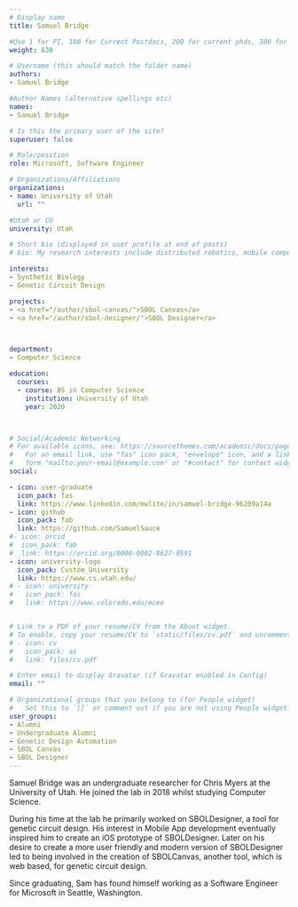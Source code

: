 ```yaml
---
# Display name
title: Samuel Bridge

#Use 1 for PI, 100 for Current Postdocs, 200 for current phds, 300 for current masters, 400 for current undergrads, 800 for alum postdocs, 810 for alum phds, 820 for alum masters, and 830 for alum undergrads
weight: 830

# Username (this should match the folder name)
authors:
- Samuel Bridge

#Author Names (alternative spellings etc)
names:
- Samuel Bridge

# Is this the primary user of the site?
superuser: false

# Role/position
role: Microsoft, Software Engineer

# Organizations/Affiliations
organizations:
- name: University of Utah
  url: ""

#Utah or CU
university: Utah

# Short bio (displayed in user profile at end of posts)
# bio: My research interests include distributed robotics, mobile computing and programmable matter.

interests:
- Synthetic Biology
- Genetic Circuit Design

projects:
- <a href="/author/sbol-canvas/">SBOL Canvas</a>
- <a href="/author/sbol-designer/">SBOL Designer</a>



department:
- Computer Science

education:
  courses:
  - course: BS in Computer Science
    institution: University of Utah
    year: 2020



# Social/Academic Networking
# For available icons, see: https://sourcethemes.com/academic/docs/page-builder/#icons
#   For an email link, use "fas" icon pack, "envelope" icon, and a link in the
#   form "mailto:your-email@example.com" or "#contact" for contact widget.
social:

- icon: user-graduate
  icon_pack: fas
  link: https://www.linkedin.com/mwlite/in/samuel-bridge-96209a14a
- icon: github
  icon_pack: fab
  link: https://github.com/SamuelSauce
#- icon: orcid
#  icon_pack: fab
#  link: https://orcid.org/0000-0002-8627-0591
- icon: university-logo
  icon_pack: Custom_University
  link: https://www.cs.utah.edu/
# - icon: university
#   icon_pack: fas
#   link: https://www.colorado.edu/ecee


# Link to a PDF of your resume/CV from the About widget.
# To enable, copy your resume/CV to `static/files/cv.pdf` and uncomment the lines below.
# - icon: cv
#   icon_pack: ai
#   link: files/cv.pdf

# Enter email to display Gravatar (if Gravatar enabled in Config)
email: ""

# Organizational groups that you belong to (for People widget)
#   Set this to `[]` or comment out if you are not using People widget.
user_groups:
- Alumni
- Undergraduate Alumni
- Genetic Design Automation
- SBOL Canvas
- SBOL Designer
---
```


Samuel Bridge was an undergraduate researcher for Chris Myers at the University of Utah. He joined the lab in 2018 whilst studying  Computer Science. 

During his time at the lab he primarily worked on SBOLDesigner, a tool for genetic circuit design. His interest in Mobile App development eventually inspired him to create an iOS prototype of SBOLDesigner. Later on his desire to create a more user friendly and modern version of SBOLDesigner led to being involved in the creation of SBOLCanvas, another tool, which is web based, for genetic circuit design.

Since graduating, Sam has found himself working as a Software Engineer for Microsoft in Seattle, Washington. 